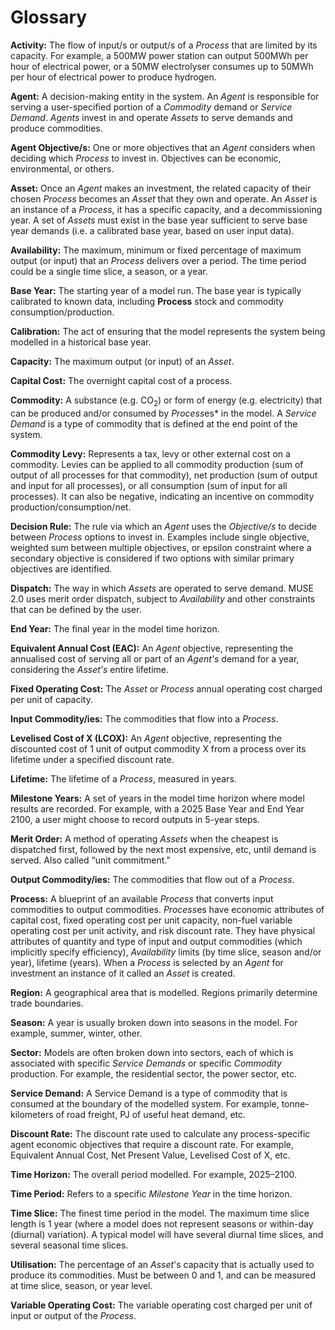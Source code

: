 # Glossary

**Activity:** The flow of input/s or output/s of a *Process* that are limited by its capacity. For
example, a 500MW power station can output 500MWh per hour of electrical power, or a 50MW
electrolyser consumes up to 50MWh per hour of electrical power to produce hydrogen.

**Agent:** A decision-making entity in the system. An *Agent* is responsible for serving a
user-specified portion of a *Commodity* demand or *Service Demand*. *Agents* invest in and operate
*Assets* to serve demands and produce commodities.

**Agent Objective/s:** One or more objectives that an *Agent* considers when deciding which
*Process* to invest in. Objectives can be economic, environmental, or others.

**Asset:** Once an *Agent* makes an investment, the related capacity of their chosen *Process*
becomes an *Asset* that they own and operate. An *Asset* is an instance of a *Process*, it has a
specific capacity, and a decommissioning year. A set of *Assets* must exist in the base year
sufficient to serve base year demands (i.e. a calibrated base year, based on user input data).

**Availability:** The maximum, minimum or fixed percentage of maximum output (or input) that an
*Process* delivers over a period. The time period could be a single time slice, a season, or a year.

**Base Year:** The starting year of a model run. The base year is typically calibrated to known
data, including **Process** stock and commodity consumption/production.

**Calibration:** The act of ensuring that the model represents the system being modelled in a
historical base year.

**Capacity:** The maximum output (or input) of an *Asset*.

**Capital Cost:** The overnight capital cost of a process.

<!-- markdownlint-disable-next-line MD033 -->
**Commodity:** A substance (e.g. CO<sub>2</sub>) or form of energy (e.g. electricity) that can be
produced and/or consumed by *Process*es* in the model. A *Service Demand* is a type of commodity
that is defined at the end point of the system.

**Commodity Levy:** Represents a tax, levy or other external cost on a commodity. Levies can be
applied to all commodity production (sum of output of all processes for that commodity), net
production (sum of output and input for all processes), or all consumption (sum of input for all
processes). It can also be negative, indicating an incentive on commodity
production/consumption/net.

**Decision Rule:** The rule via which an *Agent* uses the *Objective/s* to decide between *Process*
options to invest in. Examples include single objective, weighted sum between multiple objectives,
or epsilon constraint where a secondary objective is considered if two options with similar primary
objectives are identified.

**Dispatch:** The way in which *Assets* are operated to serve demand. MUSE 2.0 uses merit order
dispatch, subject to *Availability* and other constraints that can be defined by the user.

**End Year:** The final year in the model time horizon.

**Equivalent Annual Cost (EAC):** An *Agent* objective, representing the annualised cost of serving
all or part of an *Agent's* demand for a year, considering the *Asset's* entire lifetime.

**Fixed Operating Cost:** The *Asset* or *Process* annual operating cost charged per unit of
capacity.

**Input Commodity/ies:** The commodities that flow into a *Process*.

**Levelised Cost of X (LCOX):** An *Agent* objective, representing the discounted cost of 1 unit of
output commodity X from a process over its lifetime under a specified discount rate.

**Lifetime:** The lifetime of a *Process*, measured in years.

**Milestone Years:** A set of years in the model time horizon where model results are recorded. For
example, with a 2025 Base Year and End Year 2100, a user might choose to record outputs in
5-year steps.

**Merit Order:** A method of operating *Assets* when the cheapest is dispatched first, followed by
the next most expensive, etc, until demand is served. Also called “unit commitment.”

**Output Commodity/ies:** The commodities that flow out of a *Process*.

**Process:** A blueprint of an available *Process* that converts input commodities to output
commodities. *Process*es have economic attributes of capital cost, fixed operating cost per unit
capacity, non-fuel variable operating cost per unit activity, and risk discount rate. They have
physical attributes of quantity and type of input and output commodities (which implicitly specify
efficiency), *Availability* limits (by time slice, season and/or year), lifetime (years). When a
*Process* is selected by an *Agent* for investment an instance of it called an *Asset* is created.

**Region:** A geographical area that is modelled. Regions primarily determine trade boundaries.

**Season:** A year is usually broken down into seasons in the model. For example, summer, winter,
other.

**Sector:** Models are often broken down into sectors, each of which is associated with specific
*Service Demands* or specific *Commodity* production. For example, the residential sector, the power
sector, etc.

**Service Demand:** A Service Demand is a type of commodity that is consumed at the boundary of the
modelled system. For example, tonne-kilometers of road freight, PJ of useful heat demand, etc.

**Discount Rate:** The discount rate used to calculate any process-specific agent economic
objectives that require a discount rate. For example, Equivalent Annual Cost, Net Present Value,
Levelised Cost of X, etc.

**Time Horizon:** The overall period modelled. For example, 2025&ndash;2100.

**Time Period:** Refers to a specific *Milestone Year* in the time horizon.

**Time Slice:** The finest time period in the model. The maximum time slice length is 1 year (where
a model does not represent seasons or within-day (diurnal) variation). A typical model will have
several diurnal time slices, and several seasonal time slices.

**Utilisation:** The percentage of an *Asset*'s capacity that is actually used to produce its
commodities. Must be between 0 and 1, and can be measured at time slice, season, or year level.

**Variable Operating Cost:** The variable operating cost charged per unit of input or output of the
 *Process*.
